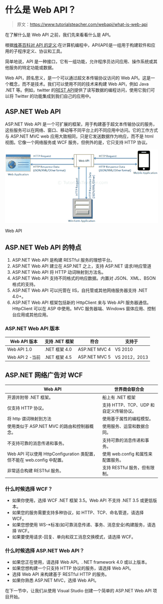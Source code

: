 # 什么是 Web API？

> 原文：<https://www.tutorialsteacher.com/webapi/what-is-web-api>

在了解什么是 Web API 之前，我们先来看看什么是 API。

根据[维基百科对 API 的定义](https://en.wikipedia.org/wiki/Application_programming_interface):在计算机编程中，API(API)是一组用于构建软件和应用的子程序定义、协议和工具。

简单地说，API 是一种接口，它有一组功能，允许程序员访问应用、操作系统或其他服务的特定功能或数据。

Web API，顾名思义，是一个可以通过超文本传输协议访问的 Web API。这是一个概念，而不是技术。我们可以使用不同的技术来构建 Web API，例如 Java .NET 等。例如，twitter 的[REST API](https://dev.twitter.com/rest/public)提供了读写数据的编程访问，使用它我们可以将 Twitter 的功能集成到我们自己的应用中。

## ASP.NET Web API

ASP.NET Web API 是一个可扩展的框架，用于构建基于超文本传输协议的服务，这些服务可以在网络、窗口、移动等不同平台上的不同应用中访问。它的工作方式与 ASP.NET MVC web 应用大致相同，只是它发送数据作为响应，而不是 html 视图。它像一个网络服务或 WCF 服务，但例外的是，它只支持 HTTP 协议。

[![](img/aad2ca99585020bd910d406b85a02b05.png)](../../Content/images/webapi/webapi-overview.png)

Web API



## ASP.NET Web API 的特点

1.  ASP.NET Web API 是构建 RESTful 服务的理想平台。
2.  ASP.NET Web API 建立在 ASP.NET 之上，支持 ASP.NET 请求/响应管道
3.  ASP.NET Web API 将 HTTP 动词映射到方法名。
4.  ASP.NET Web API 支持不同格式的响应数据。内置对 JSON、XML、BSON 格式的支持。
5.  ASP.NET Web API 可以托管在 IIS，自托管或其他网络服务器支持 .NET 4.0+。
6.  ASP.NET Web API 框架包括新的 HttpClient 来与 Web API 服务器通信。HttpClient 可以在 ASP 中使用。MVC 服务器端、Windows 窗体应用、控制台应用或其他应用。

### ASP.NET Web API 版本

| Web API 版本 | 支持 .NET 框架 | 符合 | 支持于 |
| --- | --- | --- | --- |
| Web API 1.0 |  .NET 框架 4.0 | ASP.NET MVC 4 | VS 2010 |
| Web API 2 -当前 |  .NET 框架 4.5 | ASP.NET MVC 5 | VS 2012，2013 |

## ASP.NET 网络广告对 WCF

| Web API | 世界商会联合会 |
| --- | --- |
| 开源并附带 .NET 框架。 | 船上有 .NET 框架 |
| 仅支持 HTTP 协议。 | 支持 HTTP、TCP、UDP 和自定义传输协议。 |
| 将 http 谓词映射到方法 | 使用基于属性的编程模型。 |
| 使用类似于 ASP.NET MVC 的路由和控制器概念。 | 使用服务、运营和数据合同。 |
| 不支持可靠的消息传递和事务。 | 支持可靠的消息传递和事务。 |
| Web API 可以使用 HttpConfiguration 类配置，但不能在 web.config 中配置。 | 使用 web.config 和属性来配置服务。 |
| 非常适合构建 RESTful 服务。 | 支持 RESTful 服务，但有限制。 |

### 什么时候选择 WCF？

*   如果你使用，选择 WCF .NET 框架 3.5。Web API 不支持 .NET 3.5 或更低版本。
*   如果您的服务需要支持多种协议，如 HTTP、TCP、命名管道，请选择 WCF。
*   如果您想使用 WS-*标准(如可靠消息传递、事务、消息安全)构建服务，请选择 WCF。
*   如果要使用请求-回复、单向和双工消息交换模式，请选择 WCF。

### 什么时候选择 ASP.NET Web API？

*   如果您正在使用，请选择 Web API。. NET framework 4.0 或以上版本。
*   如果您想构建一个只支持 HTTP 协议的服务，请选择 Web API。
*   选择 Web API 来构建基于 RESTful HTTP 的服务。
*   如果你熟悉 ASP.NET MVC，选择 Web API。

在下一节中，让我们从使用 Visual Studio 创建一个简单的 ASP.NET Web API 项目开始。